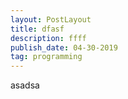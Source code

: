 ```yaml
---
layout: PostLayout
title: dfasf
description: ffff
publish_date: 04-30-2019
tag: programming
---
```

asadsa
